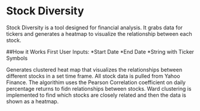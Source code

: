 # Stock Diversity
Stock Diversity is a tool designed for financial analysis. It grabs data for tickers and generates a heatmap to visualize the relationship between each stock.

##How it Works
First User Inputs:
*Start Date
*End Date
*String with Ticker Symbols

Generates  clustered heat map that visualizes the relationships between different stocks in a set time frame.
All stock data is pulled from Yahoo Finance.
The algorithim uses the Pearson Correlation coefficient on daily percentage returns to fidn relationships between stocks.
Ward clustering is implemented to find which stocks are closely related and then the data is shown as a heatmap.
